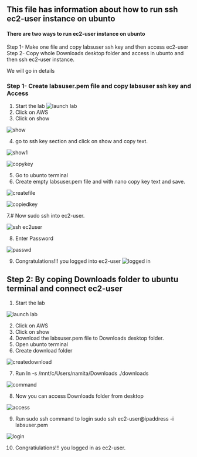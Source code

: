 ## This file has information about how to run ssh ec2-user instance on ubunto
#### There are two ways to run ec2-user instance on ubunto
Step 1- Make one file and copy labsuser ssh key and then access ec2-user
Step 2- Copy whole Downloads desktop folder and access in ubunto and then ssh ec2-user instance.

We will go in details 

### Step 1- Create labsuser.pem file and copy labsuser ssh key and Access

1. Start the lab
![launch lab](./image/lauchAWS.jpg)
2. Click on AWS
3. Click on show

![show](./image/show.jpg)

4. go to ssh key section and click on show and copy text.

![show1](./image/show1.jpg)

![copykey](./image/copykey.jpg)

5. Go to ubunto terminal
6. Create empty labsuser.pem file and with nano copy key text and save.

![createfile](./image/createfile.jpg)

![copiedkey](./image/key.jpg)

7.# Now sudo ssh into ec2-user.

![ssh ec2user](./image/ssh.jpg)

8. Enter Password

![passwd](./image/passwd.jpg)

9.  Congratulations!!! you logged into ec2-user
![logged in](./image/loggedin.jpg)


## Step 2: By coping Downloads folder to ubuntu terminal and connect ec2-user


1. Start the lab

![launch lab](./image/lauchAWS.jpg)

2. Click on AWS
3. Click on show
4. Download the labsuser.pem file to Downloads desktop folder.
5. Open ubunto terminal
6. Create download folder

![createdownload](./image/createdownloads.jpg)

7. Run ln -s /mnt/c/Users/namita/Downloads ./downloads

![command](./image/command.jpg)

8. Now you can access Downloads folder from desktop

![access](./image/access.jpg)

9. Run sudo ssh command to login sudo ssh ec2-user@ipaddress -i labsuser.pem

![login](./image/login.jpg)

10. Congratiulations!!! you logged in as ec2-user.
